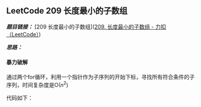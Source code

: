 
## LeetCode 209 长度最小的子数组

***题目链接：*** [209 长度最小的子数组]([209. 长度最小的子数组 - 力扣（LeetCode）](https://leetcode.cn/problems/minimum-size-subarray-sum/description/))

***思路：***

#### 暴力破解
通过两个for循环，利用一个指针作为子序列的开始下标，寻找所有符合条件的子序列，时间复杂度是O($n^2$)

代码如下：
```
```